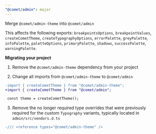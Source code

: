 ```yaml
---
"@comet/admin": major
---
```


Merge `@comet/admin-theme` into `@comet/admin`

This affects the following exports: `breakpointsOptions`, `breakpointValues`, `createCometTheme`, `createTypographyOptions`, `errorPalette`, `greyPalette`, `infoPalette`, `paletteOptions`, `primaryPalette`, `shadows`, `successPalette`, `warningPalette`.

**Migrating your project**

1. Remove the `@comet/admin-theme` dependency from your project

2. Change all imports from `@comet/admin-theme` to `@comet/admin`

```diff
-import { createCometTheme } from "@comet/admin-theme";
+import { createCometTheme } from "@comet/admin";

 const theme = createCometTheme();
```

3. Remove the no longer required type overrides that were previously required for the custom `Typography` variants, typically located in `admin/src/vendors.d.ts`

```diff
-/// <reference types="@comet/admin-theme" />
```
